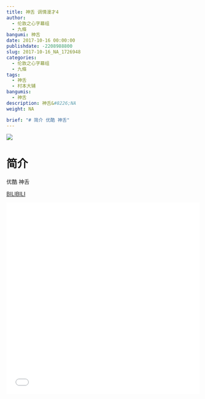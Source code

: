 ```yaml
---
title: 神舌 调情漫才4
author: 
  - 伦敦之心字幕组
  - 九條
bangumi: 神舌
date: 2017-10-16 00:00:00
publishdate: -2208988800
slug: 2017-10-16_NA_1726948
categories: 
  - 伦敦之心字幕组
  - 九條
tags: 
  - 神舌
  - 村本大辅
bangumis: 
  - 神舌
description: 神舌&#8226;NA
weight: NA

brief: "# 简介 优酷 神舌"
---
```


![](https://i.imgur.com/X5vLTcq.png)

# 简介  
优酷 神舌

  [BILIBILI](https://www.bilibili.com/video/av1726948/)


<div class="vcontainer">  <iframe class='video' src="//www.bilibili.com/blackboard/player.html?aid=1726948" width="100%" height="500" frameborder="0" allowfullscreen="allowfullscreen"></iframe></div>
